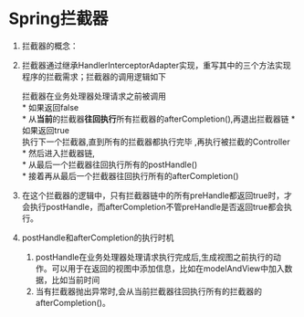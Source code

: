 # Spring拦截器

1. 拦截器的概念：

2. 拦截器通过继承HandlerInterceptorAdapter实现，重写其中的三个方法实现程序的拦截需求；拦截器的调用逻辑如下

    拦截器在业务处理器处理请求之前被调用  
        * 如果返回false  
                  *  从**当前**的拦截器**往回执行**所有拦截器的afterCompletion(),再退出拦截器链 
        * 如果返回true  
             ​    执行下一个拦截器,直到所有的拦截器都执行完毕 ,再执行被拦截的Controller  
        * 然后进入拦截器链,  
                  *    从最后一个拦截器往回执行所有的postHandle()  
                  *    接着再从最后一个拦截器往回执行所有的afterCompletion()

3. 在这个拦截器的逻辑中，只有拦截器链中的所有preHandle都返回true时，才会执行postHandle，而afterCompletion不管preHandle是否返回true都会执行。
4. postHandle和afterCompletion的执行时机
   1. postHandle在业务处理器处理请求执行完成后,生成视图之前执行的动作。可以用于在返回的视图中添加信息，比如在modelAndView中加入数据，比如当前时间
   2. 当有拦截器抛出异常时,会从当前拦截器往回执行所有的拦截器的afterCompletion()。